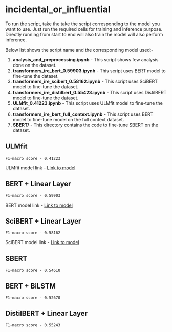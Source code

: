 # incidental_or_influential

To run the script, take the take the script corresponding to the model you want to use. Just run the required cells for training and inference purpose. Directly running from start to end will also train the model will also perform inference.

Below list shows the script name and the corresponding model used:-

1. **analysis_and_preprocessing.ipynb** - This script shows few analysis done on the dataset.
2. **transformers_ire_bert_0.59903.ipynb** - This script uses BERT model to fine-tune the dataset.
3. **transformers_ire_scibert_0.58162.ipynb** - This script uses SciBERT model to fine-tune the dataset.
4. **transformers_ire_distilbert_0.55423.ipynb** - This script uses DistilBERT model to fine-tune the dataset.
5. **ULMfit_0.41223.ipynb** - This script uses ULMfit model to fine-tune the dataset.
6. **transformers_ire_bert_full_context.ipynb** - This script uses BERT model to fine-tune model on the full context dataset.
7. **SBERT/** - This directory contains the code to fine-tune SBERT on the dataset. 

## ULMfit
```
F1-macro score - 0.41223
```
ULMfit model link - [Link to model](https://iiitaphyd-my.sharepoint.com/:u:/g/personal/dhaval_taunk_research_iiit_ac_in/EXzzKgg-pIFAhr_wTfXCo54BdZVkh6L3S96Y8iLpk4Xlwg?e=MzVfqy)

## BERT + Linear Layer
```
F1-macro score - 0.59903
```
BERT model link - [Link to model](https://iiitaphyd-my.sharepoint.com/:f:/g/personal/dhaval_taunk_research_iiit_ac_in/Epn3YTWZeh5KnyhL2n0bmyYBzDs6p8zwy7re-7jvbNA5rw?e=Afu6L7)

## SciBERT + Linear Layer
```
F1-macro score - 0.58162
```
SciBERT model link - [Link to model](https://iiitaphyd-my.sharepoint.com/:f:/g/personal/dhaval_taunk_research_iiit_ac_in/ElHT-v0hC7lMr6DFlx3odV0B0ghruzMWC-nelhY-aCU91w?e=SNtwi1)

## SBERT
```
F1-macro score - 0.54610
```

## BERT + BiLSTM
```
F1-macro score - 0.52670
```

## DistilBERT + Linear Layer
```
F1-macro score - 0.55243
```
